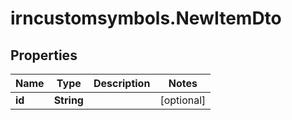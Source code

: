 # irncustomsymbols.NewItemDto

## Properties

Name | Type | Description | Notes
------------ | ------------- | ------------- | -------------
**id** | **String** |  | [optional] 


